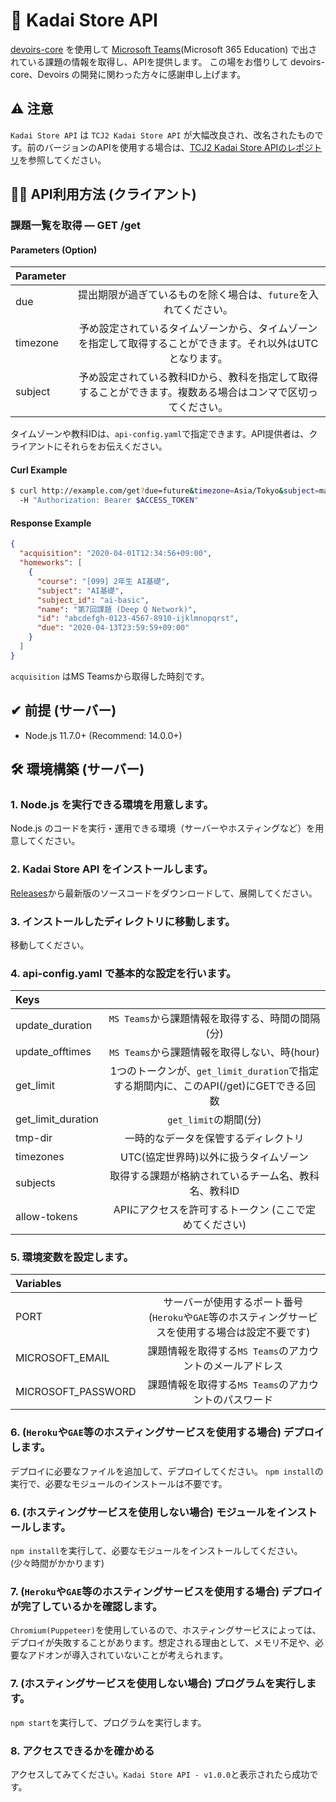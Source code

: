 # 🎒 Kadai Store API
[devoirs-core](https://github.com/approvers/devoirs-core) を使用して [Microsoft Teams](https://www.microsoft.com/ja-jp/microsoft-365/microsoft-teams/group-chat-software/)(Microsoft 365 Education) で出されている課題の情報を取得し、APIを提供します。
この場をお借りして devoirs-core、Devoirs の開発に関わった方々に感謝申し上げます。


## ⚠ 注意
``Kadai Store API`` は ``TCJ2 Kadai Store API`` が大幅改良され、改名されたものです。前のバージョンのAPIを使用する場合は、[TCJ2 Kadai Store APIのレポジトリ](https://github.com/takara2314/tcj2-kadai-store-api)を参照してください。


## 👨‍💻 API利用方法 (クライアント)
### 課題一覧を取得 — GET /get
#### Parameters (Option)
| Parameter |   |
|:----------|:-:|
| due       | 提出期限が過ぎているものを除く場合は、`future`を入れてください。 |
| timezone  | 予め設定されているタイムゾーンから、タイムゾーンを指定して取得することができます。それ以外はUTCとなります。 |
| subject   | 予め設定されている教科IDから、教科を指定して取得することができます。複数ある場合はコンマで区切ってください。 |

タイムゾーンや教科IDは、`api-config.yaml`で指定できます。API提供者は、クライアントにそれらをお伝えください。
#### Curl Example
```Bash
$ curl http://example.com/get?due=future&timezone=Asia/Tokyo&subject=math4,circuit2,ai-basic \
  -H "Authorization: Bearer $ACCESS_TOKEN"
```
#### Response Example
```JSON
{
  "acquisition": "2020-04-01T12:34:56+09:00",
  "homeworks": [
    {
      "course": "[099] 2年生 AI基礎",
      "subject": "AI基礎",
      "subject_id": "ai-basic",
      "name": "第7回課題 (Deep Q Network)",
      "id": "abcdefgh-0123-4567-8910-ijklmnopqrst",
      "due": "2020-04-13T23:59:59+09:00"
    }
  ]
}
```
`acquisition` はMS Teamsから取得した時刻です。


## ✔ 前提 (サーバー)
- Node.js 11.7.0+ (Recommend: 14.0.0+)


## 🛠 環境構築 (サーバー)
### 1. Node.js を実行できる環境を用意します。
Node.js のコードを実行・運用できる環境（サーバーやホスティングなど）を用意してください。

### 2. Kadai Store API をインストールします。
[Releases](https://github.com/takara2314/kadai-store-api/releases)から最新版のソースコードをダウンロードして、展開してください。

### 3. インストールしたディレクトリに移動します。
移動してください。

### 4. api-config.yaml で基本的な設定を行います。
| Keys               |   |
|:-------------------|:-:|
| update_duration    | `MS Teams`から課題情報を取得する、時間の間隔(分) |
| update_offtimes    | `MS Teams`から課題情報を取得しない、時(hour) |
| get_limit          | 1つのトークンが、`get_limit_duration`で指定する期間内に、このAPI(/get)にGETできる回数 |
| get_limit_duration | `get_limit`の期間(分) |
| tmp-dir            | 一時的なデータを保管するディレクトリ |
| timezones          | UTC(協定世界時)以外に扱うタイムゾーン |
| subjects           | 取得する課題が格納されているチーム名、教科名、教科ID |
| allow-tokens       | APIにアクセスを許可するトークン (ここで定めてください) |

### 5. 環境変数を設定します。
| Variables          |   |
|:-------------------|:-:|
| PORT               | サーバーが使用するポート番号 (`Heroku`や`GAE`等のホスティングサービスを使用する場合は設定不要です) |
| MICROSOFT_EMAIL    | 課題情報を取得する`MS Teams`のアカウントのメールアドレス |
| MICROSOFT_PASSWORD | 課題情報を取得する`MS Teams`のアカウントのパスワード |

### 6. (`Heroku`や`GAE`等のホスティングサービスを使用する場合) デプロイします。
デプロイに必要なファイルを追加して、デプロイしてください。
`npm install`の実行で、必要なモジュールのインストールは不要です。

### 6. (ホスティングサービスを使用しない場合) モジュールをインストールします。
`npm install`を実行して、必要なモジュールをインストールしてください。
(少々時間がかかります)

### 7. (`Heroku`や`GAE`等のホスティングサービスを使用する場合) デプロイが完了しているかを確認します。
`Chromium(Puppeteer)`を使用しているので、ホスティングサービスによっては、デプロイが失敗することがあります。想定される理由として、メモリ不足や、必要なアドオンが導入されていないことが考えられます。

### 7. (ホスティングサービスを使用しない場合) プログラムを実行します。
`npm start`を実行して、プログラムを実行します。

### 8. アクセスできるかを確かめる
アクセスしてみてください。`Kadai Store API - v1.0.0`と表示されたら成功です。